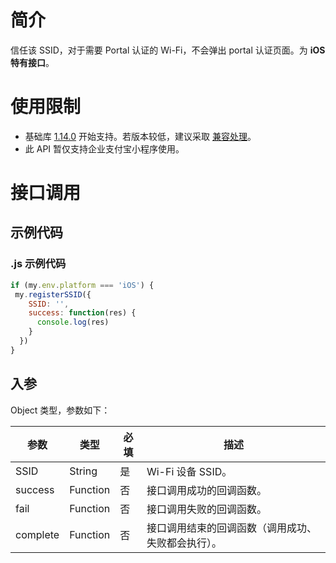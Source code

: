 # 简介
信任该 SSID，对于需要 Portal 认证的 Wi-Fi，不会弹出 portal 认证页面。为 **iOS特有接口**。

# 使用限制

- 基础库 [1.14.0](https://opendocs.alipay.com/mini/framework/compatibility) 开始支持。若版本较低，建议采取 [兼容处理](https://opendocs.alipay.com/mini/framework/compatibility)。
- 此 API 暂仅支持企业支付宝小程序使用。

# 接口调用

## 示例代码

### .js 示例代码
```javascript
if (my.env.platform === 'iOS') {
 my.registerSSID({
    SSID: '',
    success: function(res) {
      console.log(res)
    }
  })
}
```

## 入参
Object 类型，参数如下：

| **参数** | **类型** | **必填** | **描述** |
| --- | --- | --- | --- |
| SSID | String | 是 | Wi-Fi 设备 SSID。 |
| success | Function | 否 | 接口调用成功的回调函数。 |
| fail | Function | 否 | 接口调用失败的回调函数。 |
| complete | Function | 否 | 接口调用结束的回调函数（调用成功、失败都会执行）。 |

